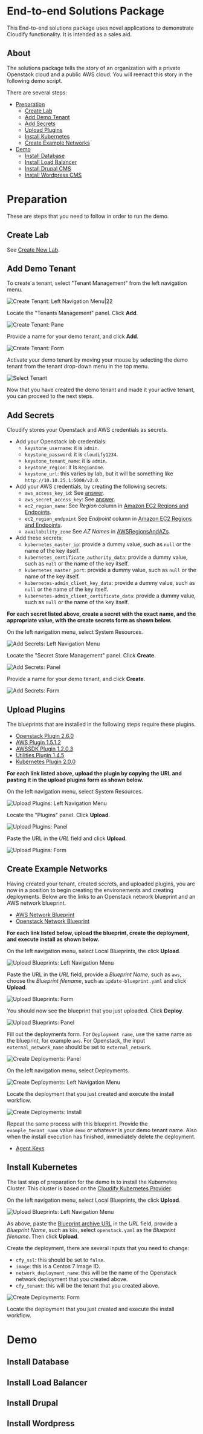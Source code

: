 # End-to-end Solutions Package

This End-to-end solutions package uses novel applications to demonstrate Cloudify functionality. It is intended as a sales aid.

## About

The solutions package tells the story of an organization with a private Openstack cloud and a public AWS cloud. You will reenact this story in the following demo script.

There are several steps:

* [Preparation](#preparation)
  * [Create Lab](#create-lab)
  * [Add Demo Tenant](#add-demo-tenant)
  * [Add Secrets](#add-secrets)
  * [Upload Plugins](#upload-plugins)
  * [Install Kubernetes](#install-kubernetes)
  * [Create Example Networks](#create-example-network)
* [Demo](#demo)
  * [Install Database](#install-database)
  * [Install Load Balancer](#install-load-balancer)
  * [Install Drupal CMS](#install-drupal)
  * [Install Wordpress CMS](#install-wordpress)


# Preparation

These are steps that you need to follow in order to run the demo.


## Create Lab

See [Create New Lab](http://labs.cloudify.co/).


## Add Demo Tenant

To create a tenant, select "Tenant Management" from the left navigation menu.

![Create Tenant: Left Navigation Menu|22][create-tenant-nav]


Locate the "Tenants Management" panel. Click **Add**.

![Create Tenant: Pane][create-tenant-section]


Provide a name for your demo tenant, and click **Add**.

![Create Tenant: Form][create-tenant-form]


Activate your demo tenant by moving your mouse by selecting the demo tenant from the tenant drop-down menu in the top menu.

![Select Tenant][select-tenant]


Now that you have created the demo tenant and made it your active tenant, you can proceed to the next steps.


## Add Secrets

Cloudify stores your Openstack and AWS credentials as secrets.

  * Add your Openstack lab credentials:
    * `keystone_username`: it is `admin`.
    * `keystone_password`: it is `cloudify1234`.
    * `keystone_tenant_name`: it is `admin`.
    * `keystone_region`: it is `RegionOne`.
    * `keystone_url`: this varies by lab, but it will be something like `http://10.10.25.1:5000/v2.0`.
  * Add your AWS credentials, by creating the following secrets:
    * `aws_access_key_id`: See [answer](https://stackoverflow.com/questions/21440709/how-do-i-get-aws-access-key-id-for-amazon).
    * `aws_secret_access_key`: See [answer](https://stackoverflow.com/questions/21440709/how-do-i-get-aws-access-key-id-for-amazon).
    * `ec2_region_name`: See _Region_ column in [Amazon EC2 Regions and Endpoints](https://docs.aws.amazon.com/general/latest/gr/rande.html#ec2_region).
    * `ec2_region_endpoint` See _Endpoint_ column in [Amazon EC2 Regions and Endpoints](https://docs.aws.amazon.com/general/latest/gr/rande.html#ec2_region).
    * `availability_zone` See _AZ Names_ in [AWSRegionsAndAZs](https://gist.github.com/neilstuartcraig/0ccefcf0887f29b7f240).
  * Add these secrets:
    * `kubernetes_master_ip`: provide a dummy value, such as `null` or the name of the key itself.
    * `kubernetes_certificate_authority_data`: provide a dummy value, such as `null` or the name of the key itself.
    * `kubernetes_master_port`: provide a dummy value, such as `null` or the name of the key itself.
    * `kubernetes-admin_client_key_data`: provide a dummy value, such as `null` or the name of the key itself.
    * `kubernetes-admin_client_certificate_data`: provide a dummy value, such as `null` or the name of the key itself.

**For each secret listed above, create a secret with the exact name, and the appropriate value, with the create secrets form as shown below.**

On the left navigation menu, select System Resources.

![Add Secrets: Left Navigation Menu][add-secrets-nav]


Locate the "Secret Store Management" panel. Click **Create**.

![Add Secrets: Panel][add-secrets-panel]


Provide a name for your demo tenant, and click **Create**.

![Add Secrets: Form][add-secrets-form]


## Upload Plugins

The blueprints that are installed in the following steps require these plugins.

  * [Openstack Plugin 2.6.0](https://github.com/cloudify-cosmo/cloudify-openstack-plugin/releases/download/2.6.0/cloudify_openstack_plugin-2.6.0-py27-none-linux_x86_64-centos-Core.wgn)
  * [AWS Plugin 1.5.1.2](https://github.com/cloudify-cosmo/cloudify-aws-plugin/releases/download/1.5.1.2/cloudify_aws_plugin-1.5.1.2-py27-none-linux_x86_64-centos-Core.wgn)
  * [AWSSDK Plugin 1.2.0.3](https://github.com/cloudify-incubator/cloudify-awssdk-plugin/releases/download/1.2.0.3/cloudify_awssdk_plugin-1.2.0.3-py27-none-linux_x86_64-centos-Core.wgn)
  * [Utilities Plugin 1.4.5](https://github.com/cloudify-incubator/cloudify-utilities-plugin/releases/download/1.4.5/cloudify_utilities_plugin-1.4.5-py27-none-linux_x86_64-centos-Core.wgn)
  * [Kubernetes Plugin 2.0.0](https://github.com/cloudify-incubator/cloudify-kubernetes-plugin/releases/download/2.0.0/cloudify_kubernetes_plugin-2.0.0-py27-none-linux_x86_64-centos-Core.wgn)

**For each link listed above, upload the plugin by copying the URL and pasting it in the upload plugins form as shown below.**

On the left navigation menu, select System Resources.

![Upload Plugins: Left Navigation Menu][add-secrets-nav]


Locate the "Plugins" panel. Click **Upload**.

![Upload Plugins: Panel][upload-plugins-panel]


Paste the URL in the _URL_ field and click **Upload**.

![Upload Plugins: Form][upload-plugins-form]


## Create Example Networks

Having created your tenant, created secrets, and uploaded plugins, you are now in a position to begin creating the environements and creating deployments. Below are the links to an Openstack network blueprint and an AWS network blueprint.

  * [AWS Network Blueprint](https://github.com/cloudify-examples/aws-example-network/archive/master.zip)
  * [Openstack Network Blueprint](https://github.com/cloudify-examples/openstack-example-network/archive/master.zip)

**For each link listed below, upload the blueprint, create the deployment, and execute install as shown below.**

On the left navigation menu, select Local Blueprints, the click **Upload**.

![Upload Blueprints: Left Navigation Menu][blueprints-nav]


Paste the URL in the _URL_ field, provide a _Blueprint Name_, such as `aws`, choose the _Blueprint filename_, such as `update-blueprint.yaml` and click **Upload**.

![Upload Blueprints: Form][blueprints-form]


You should now see the blueprint that you just uploaded. Click **Deploy**.

![Upload Blueprints: Panel][blueprints-panel]


Fill out the deployments form. For `Deployment name`, use the same name as the blueprint, for example `aws`. For Openstack, the input `external_network_name` should be set to `external_network`.

![Create Deployments: Panel][deployments-panel]


On the left navigation menu, select Deployments.

![Create Deployments: Left Navigation Menu][deployments-nav]


Locate the deployment that you just created and execute the install workflow.

![Create Deployments: Install][deployments-install]

Repeat the same process with this blueprint. Provide the `example_tenant_name` value `demo` or whatever is your demo tenant name. Also when the install execution has finished, immediately delete the deployment.

  * [Agent Keys](https://github.com/cloudify-examples/helpful-blueprint/archive/master.zip)


## Install Kubernetes

The last step of preparation for the demo is to install the Kubernetes Cluster. This cluster is based on the [Cloudify Kubernetes Provider](http://docs.getcloudify.org/4.2.0/plugins/container-support/#infrastructure-orchestration).

On the left navigation menu, select Local Blueprints, the click **Upload**.

![Upload Blueprints: Left Navigation Menu][blueprints-nav]


As above, paste the [Blueprint archive URL]() in the _URL_ field, provide a _Blueprint Name_, such as `k8s`, select `openstack.yaml` as the _Blueprint filename_. Then click **Upload**.

Create the deployment, there are several inputs that you need to change:

  * `cfy_ssl`: this should be set to `false`.
  * `image`: this is a Centos 7 Image ID.
  * `network_deployment_name`: this will be the name of the Openstack network deployment that you created above.
  * `cfy_tenant`: this will be the tenant that you created above.

![Create Deployments: Form][kubernetes-create-deployment]

Locate the deployment that you just created and execute the install workflow.


# Demo


## Install Database


## Install Load Balancer


## Install Drupal


## Install Wordpress


[create-tenant-nav]: https://github.com/EarthmanT/e2e/raw/final/images/create-tenant-nav.png "Left Navigation Menu"
[create-tenant-section]: https://github.com/EarthmanT/e2e/raw/final/images/create-tenant-section.png "Create Tenant Panel"
[create-tenant-form]: https://github.com/EarthmanT/e2e/raw/final/images/create-tenant-form.png "Create Tenant Form"
[select-tenant]: https://github.com/EarthmanT/e2e/raw/final/images/select-tenant.png "Select Tenant"
[add-secrets-nav]: https://github.com/EarthmanT/e2e/raw/final/images/add-secrets-nav.png "Left Navigation Menu"
[add-secrets-panel]: https://github.com/EarthmanT/e2e/raw/final/images/add-secrets-panel.png "Add Secrets Panel"
[add-secrets-form]: https://github.com/EarthmanT/e2e/raw/final/images/add-secrets-form.png "Add Secrets Form"
[upload-plugins-panel]: https://github.com/EarthmanT/e2e/raw/final/images/upload-plugins-panel.png "Upload Plugins Panel"
[upload-plugins-form]: https://github.com/EarthmanT/e2e/raw/final/images/upload-plugins-form.png "Upload Plugins Form"
[blueprints-nav]: https://github.com/EarthmanT/e2e/raw/final/images/blueprints-nav.png "Left Navigation Menu"
[blueprints-form]: https://github.com/EarthmanT/e2e/raw/final/images/blueprints-form.png "Upload Blueprints Form"
[blueprints-panel]: https://github.com/EarthmanT/e2e/raw/final/images/blueprints-panel.png "Upload Blueprints Panel"
[deployments-nav]: https://github.com/EarthmanT/e2e/raw/final/images/deployments-nav.png "Left Navigation menu"
[deployments-panel]: https://github.com/EarthmanT/e2e/raw/final/images/deployments-panel.png "Create Deployment"
[deployments-install]: https://github.com/EarthmanT/e2e/raw/final/images/deployments-install.png "Install Deployment"
[kubernetes-create-deployment]: https://github.com/EarthmanT/e2e/raw/final/images/kubernetes-create-deployment.png "Create Deployment"
